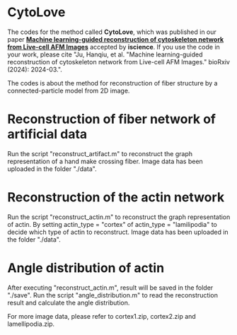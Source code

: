 # CytoLove

The codes for the method called **CytoLove**, which was published in our paper [**Machine learning-guided reconstruction of cytoskeleton network from Live-cell AFM Images**](https://www.biorxiv.org/content/10.1101/2024.03.21.584818v1.abstract) accepted by **iscience**. If you use the code in your work, please cite "Ju, Hanqiu, et al. "Machine learning-guided reconstruction of cytoskeleton network from Live-cell AFM Images." bioRxiv (2024): 2024-03.".

The codes is about the method for reconstruction of fiber structure by a connected-particle model from 2D image.

# Reconstruction of fiber network of artificial data

Run the script "reconstruct_artifact.m" to reconstruct the graph representation of a hand make crossing fiber.
Image data has been uploaded in the folder "./data". 

# Reconstruction of the actin network

Run the script "reconstruct_actin.m" to reconstruct the graph representation of actin.
By setting actin_type = "cortex" of actin_type = "lamilipodia" to decide which type of actin to reconstruct.
Image data has been uploaded in the folder "./data". 

# Angle distribution of actin

After executing "reconstruct_actin.m", result will be saved in the folder "./save". Run the script "angle_distribution.m" to read the reconstruction result and calculate the angle distribution.

For more image data, please refer to cortex1.zip, cortex2.zip and lamellipodia.zip.

